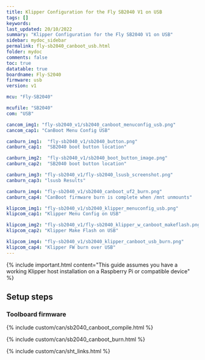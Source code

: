```yaml
---
title: Klipper Configuration for the Fly SB2040 V1 on USB
tags: []
keywords: 
last_updated: 20/10/2022
summary: "Klipper Configuration for the Fly SB2040 V1 on USB"
sidebar: mydoc_sidebar
permalink: fly-sb2040_canboot_usb.html
folder: mydoc
comments: false
toc: true
datatable: true
boardname: Fly-S2040
firmware: usb
version: v1

mcu: "Fly-SB2040"

mcufile: "SB2040"
com: "USB"

cancom_img1: "fly-sb2040_v1/sb2040_canboot_menuconfig_usb.png"
cancom_cap1: "CanBoot Menu Config USB"

canburn_img1:  "fly-sb2040_v1/sb2040_button.png"
canburn_cap1:  "SB2040 boot button location" 

canburn_img2:  "fly-sb2040_v1/sb2040_boot_button_image.png"
canburn_cap2:  "SB2040 boot button location"

canburn_img3: "fly-sb2040_v1/fly-sb2040_lsusb_screenshot.png"
canburn_cap3: "lsusb Results"

canburn_img4: "fly-sb2040_v1/sb2040_canboot_uf2_burn.png"
canburn_cap4: "CanBoot firmware burn is complete when /mnt unmounts"

klipcom_img1: "fly-sb2040_v1/sb2040_klipper_menuconfig_usb.png"
klipcom_cap1: "Klipper Menu Config on USB"

klipcom_img2: "fly-sb2040_v1/fly-sb2040_klipper_w_canboot_makeflash.png"
klipcom_cap2: "Klipper Make Flash on USB"

klipcom_img4: "fly-sb2040_v1/sb2040_klipper_canboot_usb_burn.png"
klipcom_cap4: "Klipper FW burn over USB"
---
```

{% include important.html content="This guide assumes you have a working Klipper host installation on a Raspberry Pi or compatible device" %}



## Setup steps

### Toolboard firmware

{% include custom/can/sb2040_canboot_compile.html %}

{% include custom/can/sb2040_canboot_burn.html %}

{% include custom/can/sht_links.html %}
